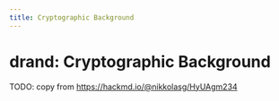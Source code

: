 ```yaml
---
title: Cryptographic Background
---
```


# drand: Cryptographic Background

TODO: copy from https://hackmd.io/@nikkolasg/HyUAgm234
